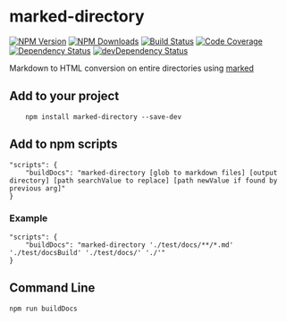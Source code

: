 # marked-directory

[![NPM Version](https://img.shields.io/npm/v/marked-directory.svg?style=flat-square)](https://www.npmjs.com/package/marked-directory) 
[![NPM Downloads](https://img.shields.io/npm/dm/marked-directory.svg?style=flat-square)](https://www.npmjs.com/package/marked-directory)
[![Build Status](https://img.shields.io/travis/SRSsoft/marked-directory/master.svg?style=flat-square)](https://travis-ci.org/SRSsoft/marked-directory)
[![Code Coverage](https://coveralls.io/repos/github/SRSsoft/marked-directory/badge.svg?branch=master)](https://coveralls.io/github/SRSsoft/marked-directory)
[![Dependency Status](https://david-dm.org/srssoft/marked-directory.svg)](https://david-dm.org/srssoft/marked-directory)
[![devDependency Status](https://david-dm.org/srssoft/marked-directory/dev-status.svg)](https://david-dm.org/srssoft/marked-directory#info=devDependencies)

Markdown to HTML conversion on entire directories using [marked](https://www.npmjs.com/package/marked)

## Add to your project

```
    npm install marked-directory --save-dev 
```

## Add to npm scripts

```
"scripts": {
    "buildDocs": "marked-directory [glob to markdown files] [output directory] [path searchValue to replace] [path newValue if found by previous arg]"
}
```

### Example

```
"scripts": {
    "buildDocs": "marked-directory './test/docs/**/*.md' './test/docsBuild' './test/docs/' './'"
}
```

## Command Line

```
npm run buildDocs
```
